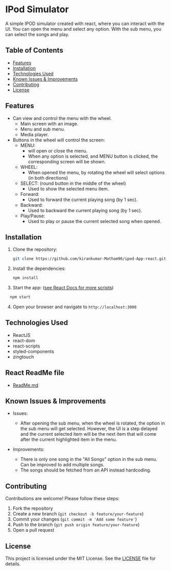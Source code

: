 # IPod Simulator

A simple IPOD simulator created with react, where you can interact with the UI. You can open the menu and select any option. With the sub menu, you can select the songs and play.

## Table of Contents

- [Features](#backend-features)
- [Installation](#installation)
- [Technologies Used](#technologies-used)
- [Known Issues & Improvements](#known-issues-&-improvements)
- [Contributing](#contributing)
- [License](#license)

## Features

- Can view and control the menu with the wheel.
  - Main screen with an image.
  - Menu and sub menu.
  - Media player.
- Buttons in the wheel will control the screen:
  - MENU:
    - will open or close the menu.
    - When any option is selected, and MENU button is clicked, the corresponding screen will be shown.
  - WHEEL:
    - When opened the menu, by rotating the wheel will select options (in both directions)
  - SELECT: (round button in the middle of the wheel)
    - Used to show the selected menu item.
  - Forward:
    - Used to forward the current playing song (by 1 sec).
  - Backward:
    - Used to backward the current playing song (by 1 sec).
  - Play/Pause:
    - Used to play or pause the current selected song when opened.

## Installation

1. Clone the repository:

   ```bash
   git clone https://github.com/kirankumar-Matham96/ipod-App-react.git

   ```

2. Install the dependencies:

   ```bash
   npm install
   ```

3. Start the app: ([see React Docs for more scripts](#react-readme-file))

```bash
  npm start
```

4. Open your browser and navigate to `http://localhost:3000`

## Technologies Used

- ReactJS
- react-dom
- react-scripts
- styled-components
- zingtouch

## React ReadMe file

- [ReadMe.md](https://github.com/facebook/create-react-app/blob/main/packages/cra-template/template/README.md)

## Known Issues & Improvements

- Issues:

  - After opening the sub menu, when the wheel is rotated, the option in the sub menu will get selected. However, the UI is a step delayed and the current selected item will be the next item that will come after the current highlighted item in the menu.

- Improvements:
  - There is only one song in the "All Songs" option in the sub menu. Can be improved to add multiple songs.
  - The songs should be fetched from an API instead hardcoding.

## Contributing

Contributions are welcome! Please follow these steps:

1. Fork the repository
2. Create a new branch (`git checkout -b feature/your-feature`)
3. Commit your changes (`git commit -m 'Add some feature'`)
4. Push to the branch (`git push origin feature/your-feature`)
5. Open a pull request

## License

This project is licensed under the MIT License. See the [LICENSE](LICENSE) file for details.
